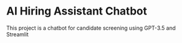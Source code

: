 # AI Hiring Assistant Chatbot

This project is a chatbot for candidate screening using GPT-3.5 and Streamlit
